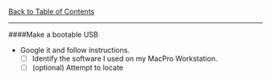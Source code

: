 [Back to Table of Contents](README.md)
***

####Make a bootable USB
* Google it and follow instructions.
  - [ ] Identify the software I used on my MacPro Workstation.
  - [ ] \(optional) Attempt to locate 
